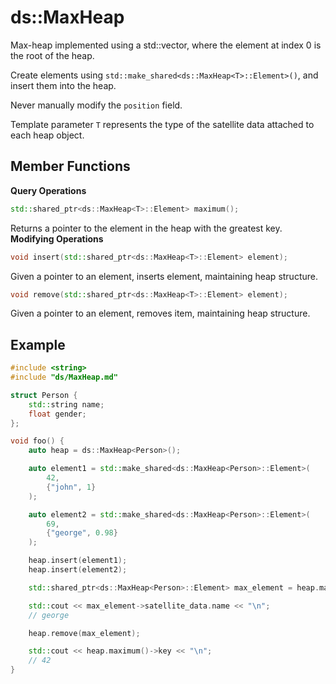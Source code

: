# ds::MaxHeap

Max-heap implemented using a std::vector, where the element at index 0 is the root of the heap. 

Create elements using `std::make_shared<ds::MaxHeap<T>::Element>()`, and insert them into the heap.

Never manually modify the `position` field.

Template parameter `T` represents the type of the satellite data attached to each heap object.

## Member Functions
**Query Operations**
```cpp
std::shared_ptr<ds::MaxHeap<T>::Element> maximum();
```
Returns a pointer to the element in the heap with the greatest key.  
**Modifying Operations**
```cpp
void insert(std::shared_ptr<ds::MaxHeap<T>::Element> element);
```
Given a pointer to an element, inserts element, maintaining heap structure.  

```cpp
void remove(std::shared_ptr<ds::MaxHeap<T>::Element> element);
```
Given a pointer to an element, removes item, maintaining heap structure.  

## Example

```cpp
#include <string>
#include "ds/MaxHeap.md"

struct Person {
    std::string name;
    float gender;
};

void foo() {
    auto heap = ds::MaxHeap<Person>();

    auto element1 = std::make_shared<ds::MaxHeap<Person>::Element>(
        42, 
        {"john", 1}
    );

    auto element2 = std::make_shared<ds::MaxHeap<Person>::Element>(
        69, 
        {"george", 0.98}
    );

    heap.insert(element1);
    heap.insert(element2);

    std::shared_ptr<ds::MaxHeap<Person>::Element> max_element = heap.maximum();

    std::cout << max_element->satellite_data.name << "\n";
    // george

    heap.remove(max_element);

    std::cout << heap.maximum()->key << "\n";
    // 42
}
```